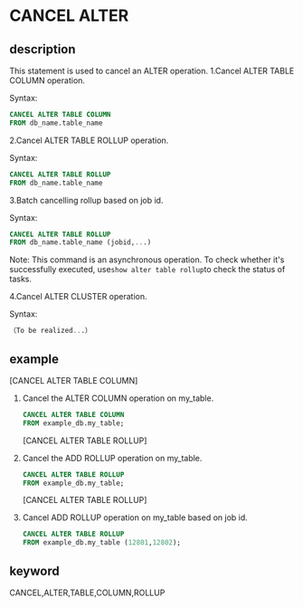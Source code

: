 # CANCEL ALTER

## description

This statement is used to cancel an ALTER operation.
1.Cancel  ALTER TABLE COLUMN operation.

Syntax:

```sql
CANCEL ALTER TABLE COLUMN
FROM db_name.table_name
```

2.Cancel ALTER TABLE ROLLUP operation.

Syntax:

```sql
CANCEL ALTER TABLE ROLLUP
FROM db_name.table_name
```

3.Batch cancelling rollup based on job id.

Syntax:

```sql
CANCEL ALTER TABLE ROLLUP
FROM db_name.table_name (jobid,...)
```

Note:
This command is an asynchronous operation. To check whether it's successfully executed,  use`show alter table rollup`to check the status of tasks.

4.Cancel ALTER CLUSTER operation.

Syntax:

```sql
（To be realized...）
```

## example

[CANCEL ALTER TABLE COLUMN]

1. Cancel the ALTER COLUMN operation on my_table.

    ```sql
    CANCEL ALTER TABLE COLUMN
    FROM example_db.my_table;
    ```

    [CANCEL ALTER TABLE ROLLUP]

2. Cancel the ADD ROLLUP operation on my_table.

    ```sql
    CANCEL ALTER TABLE ROLLUP
    FROM example_db.my_table;
    ```

    [CANCEL ALTER TABLE ROLLUP]

3. Cancel ADD ROLLUP operation on my_table based on job id.

    ```sql
    CANCEL ALTER TABLE ROLLUP
    FROM example_db.my_table (12801,12802);
    ```

## keyword

CANCEL,ALTER,TABLE,COLUMN,ROLLUP
